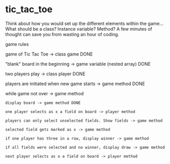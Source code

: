 # tic_tac_toe

Think about how you would set up the different elements within the game… What should be a class? Instance variable? Method? A few minutes of thought can save you from wasting an hour of coding.

game rules

game of Tic Tac Toe -> class game DONE

"blank" board in the beginning -> game variable (nested array) DONE

two players play -> class player DONE

players are initiated when new game starts -> game method DONE

while game not over -> game method

    display board -> game method DONE

    one player selects as x a field on board -> player method

    players can only select unselected fields. Show fields -> game method

    selected field gets marked as x -> game method

    if one player has three in a row, display winner -> game method

    if all fields were selected and no winner, display draw -> game method

    next player selects as o a field on board -> player method



